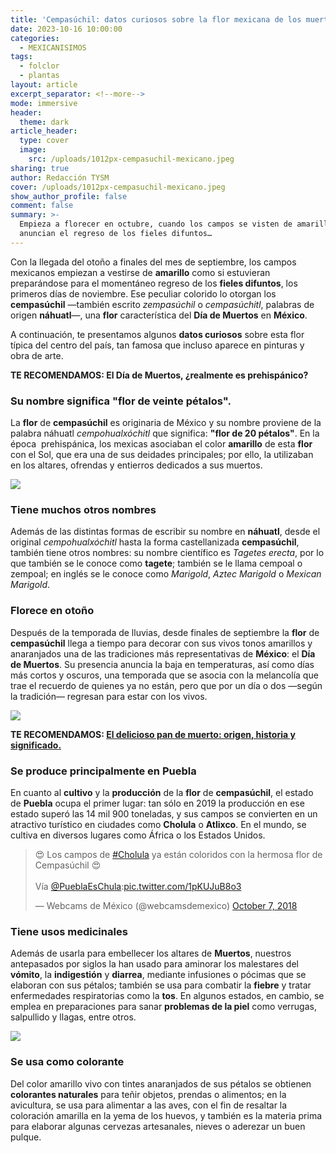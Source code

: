 ```yaml
---
title: 'Cempasúchil: datos curiosos sobre la flor mexicana de los muertos'
date: 2023-10-16 10:00:00
categories:
  - MEXICANISIMOS
tags:
  - folclor
  - plantas
layout: article
excerpt_separator: <!--more-->
mode: immersive
header:
  theme: dark
article_header:
  type: cover
  image:
    src: /uploads/1012px-cempasuchil-mexicano.jpeg
sharing: true
author: Redacción TYSM
cover: /uploads/1012px-cempasuchil-mexicano.jpeg
show_author_profile: false
comment: false
summary: >-
  Empieza a florecer en octubre, cuando los campos se visten de amarillo y
  anuncian el regreso de los fieles difuntos…
---
```

Con la llegada del otoño a finales del mes de septiembre, los campos mexicanos empiezan a vestirse de **amarillo** como si estuvieran preparándose para el momentáneo regreso de los **fieles difuntos**, los primeros días de noviembre. Ese peculiar colorido lo otorgan los **cempasúchil** —también escrito *zempasúchil* o *cempasúchitl*, palabras de origen **náhuatl**—, una **flor** característica del **Día de Muertos** en **México**.&nbsp;

A continuación, te presentamos algunos **datos curiosos** sobre esta flor típica del centro del país, tan famosa que incluso aparece en pinturas y obra de arte.

**TE RECOMENDAMOS: El Día de Muertos, ¿realmente es prehispánico?**

### Su nombre significa "flor de veinte pétalos".

La **flor** de **cempasúchil** es originaria de México y su nombre proviene de la palabra náhuatl *cempohualxóchitl* que significa: **"flor de 20 pétalos"**. En la época&nbsp; prehispánica, los mexicas asociaban el color **amarillo** de esta **flor** con el Sol, que era una de sus deidades principales; por ello, la utilizaban en los altares, ofrendas y entierros dedicados a sus muertos.

![](https://upload.wikimedia.org/wikipedia/commons/thumb/4/46/Aztec_Marigold_Tagetes_erecta.jpg/813px-Aztec_Marigold_Tagetes_erecta.jpg)

### Tiene muchos otros nombres

Además de las distintas formas de escribir su nombre en **náhuatl**, desde el original&nbsp;*cempohualxóchitl*&nbsp;hasta la forma castellanizada **cempasúchil**, también tiene otros nombres: su nombre científico es *Tagetes erecta*, por lo que también se le conoce como **tagete**; también se le llama cempoal o zempoal; en inglés se le conoce como *Marigold*, *Aztec Marigold* o *Mexican Marigold*.

### Florece en otoño

Después de la temporada de lluvias, desde finales de septiembre la **flor** de **cempasúchil** llega a tiempo para decorar con sus vivos tonos amarillos y anaranjados una de las tradiciones más representativas de **México**: el **Día de Muertos**. Su presencia anuncia la baja en temperaturas, así como días más cortos y oscuros, una temporada que se asocia con la melancolía que trae el recuerdo de quienes ya no están, pero que por un día o dos —según la tradición— regresan para estar con los vivos.

![](https://upload.wikimedia.org/wikipedia/commons/thumb/c/c9/Campos_de_Cempas%C3%BAchil.jpg/1024px-Campos_de_Cempas%C3%BAchil.jpg)

**TE RECOMENDAMOS: [El delicioso pan de muerto: origen, historia y significado.](https://blog.tonoysumariachi.com/gastronomia/2022/09/26/el-delicioso-pan-de-muerto-origen-historia-y-significado.html)**

### Se produce principalmente en Puebla

En cuanto al **cultivo** y la **producción** de la **flor** de **cempasúchil**, el estado de **Puebla** ocupa el primer lugar: tan sólo en 2019 la producción en ese estado superó las 14 mil 900 toneladas, y sus campos se convierten en un atractivo turístico en ciudades como **Cholula** o **Atlixco**. En el mundo, se cultiva en diversos lugares como África o los Estados Unidos.

<blockquote class="twitter-tweet"><p lang="es" dir="ltr">😍 Los campos de <a href="https://twitter.com/hashtag/Cholula?src=hash&amp;ref_src=twsrc%5Etfw">#Cholula</a> ya están coloridos con la hermosa flor de Cempasúchil 😍 <br><br>Vía <a href="https://twitter.com/PueblaEsChula?ref_src=twsrc%5Etfw">@PueblaEsChula</a>:<a href="https://t.co/1pKUJuB8o3">pic.twitter.com/1pKUJuB8o3</a></p>&mdash; Webcams de México (@webcamsdemexico) <a href="https://twitter.com/webcamsdemexico/status/1048759822743560192?ref_src=twsrc%5Etfw">October 7, 2018</a></blockquote> <script async src="https://platform.twitter.com/widgets.js" charset="utf-8"></script>

### Tiene usos medicinales

Además de usarla para embellecer los altares de **Muertos**, nuestros antepasados por siglos la han usado para aminorar los malestares del **vómito**, la **indigestión** y **diarrea**, mediante infusiones o pócimas que se elaboran con sus pétalos; también se usa para combatir la **fiebre** y tratar enfermedades respiratorias como la **tos**. En algunos estados, en cambio, se emplea en preparaciones para sanar **problemas de la piel** como verrugas, salpullido y llagas, entre otros.

![](https://upload.wikimedia.org/wikipedia/commons/thumb/f/f4/Tagetes_Erecta_en_el_Centro_de_Jalpan_De_Serra.jpg/768px-Tagetes_Erecta_en_el_Centro_de_Jalpan_De_Serra.jpg)

### Se usa como colorante

Del color amarillo vivo con tintes anaranjados de sus pétalos se obtienen **colorantes naturales** para teñir objetos, prendas o alimentos; en la avicultura, se usa para alimentar a las aves, con el fin de resaltar la coloración amarilla en la yema de los huevos, y también es la materia prima para elaborar algunas cervezas artesanales, nieves o aderezar un buen pulque.